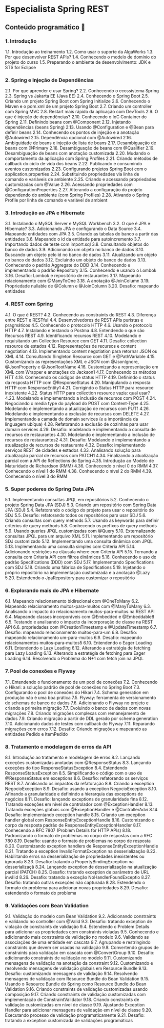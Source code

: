 # Especialista Spring REST

## Conteúdo programático 📖

### 1. Introdução
1.1. Introdução ao treinamento
1.2. Como usar o suporte da AlgaWorks
1.3. Por que desenvolver REST APIs?
1.4. Conhecendo o modelo de domínio do projeto do curso
1.5. Preparando o ambiente de desenvolvimento: JDK e STS for Eclipse

### 2. Spring e Injeção de Dependências
2.1. Por que aprender e usar Spring?
2.2. Conhecendo o ecossistema Spring
2.3. Spring vs Jakarta EE (Java EE)
2.4. Conhecendo o Spring Boot
2.5. Criando um projeto Spring Boot com Spring Initialize
2.6. Conhecendo o Maven e o pom.xml de um projeto Spring Boot
2.7. Criando um controller com Spring MVC
2.8. Restart mais rápido da aplicação com DevTools
2.9. O que é injeção de dependências?
2.10. Conhecendo o IoC Container do Spring
2.11. Definindo beans com @Component
2.12. Injetando dependências (beans Spring)
2.13. Usando @Configuration e @Bean para definir beans
2.14. Conhecendo os pontos de injeção e a anotação @Autowired
2.15. Dependência opcional com @Autowired
2.16. Ambiguidade de beans e injeção de lista de beans
2.17. Desambiguação de beans com @Primary
2.18. Desambiguação de beans com @Qualifier
2.19. Desambiguação de beans com anotação customizada
2.20. Mudando o comportamento da aplicação com Spring Profiles
2.21. Criando métodos de callback do ciclo de vida dos beans
2.22. Publicando e consumindo eventos customizados
2.23. Configurando projetos Spring Boot com o application.properties
2.24. Substituindo propriedades via linha de comando e variáveis de ambiente
2.25. Criando e acessando propriedades customizadas com @Value
2.26. Acessando propriedades com @ConfigurationProperties
2.27. Alterando a configuração do projeto dependendo do ambiente (com Spring Profiles)
2.28. Ativando o Spring Profile por linha de comando e variável de ambient

### 3. Introdução ao JPA e Hibernate
3.1. Instalando o MySQL Server e MySQL Workbench
3.2. O que é JPA e Hibernate?
3.3. Adicionando JPA e configurando o Data Source
3.4. Mapeando entidades com JPA
3.5. Criando as tabelas do banco a partir das entidades
3.6. Mapeando o id da entidade para autoincremento
3.7. Importando dados de teste com import.sql
3.8. Consultando objetos do banco de dados
3.9. Adicionando um objeto no banco de dados
3.10. Buscando um objeto pelo id no banco de dados
3.11. Atualizando um objeto no banco de dados
3.12. Excluindo um objeto do banco de dados
3.13. Conhecendo o padrão Aggregate do DDD
3.14. Conhecendo e implementando o padrão Repository
3.15. Conhecendo e usando o Lombok
3.16. Desafio: Lombok e repositório de restaurantes
3.17. Mapeando relacionamento com @ManyToOne
3.18. A anotação @JoinColumn
3.19. Propriedade nullable de @Column e @JoinColumn
3.20. Desafio: mapeando entidades

### 4. REST com Spring
4.1. O que é REST?
4.2. Conhecendo as constraints do REST
4.3. Diferença entre REST e RESTful
4.4. Desenvolvedores de REST APIs puristas e pragmáticos
4.5. Conhecendo o protocolo HTTP
4.6. Usando o protocolo HTTP
4.7. Instalando e testando o Postma
4.8. Entendendo o que são Recursos REST
4.9. Identificando recursos REST
4.10. Modelando e requisitando um Collection Resource com GET
4.11. Desafio: collection resource de estados
4.12. Representações de recursos e content negotiation
4.13. Implementando content negotiation para retornar JSON ou XML
4.14. Consultando Singleton Resource com GET e @PathVariable
4.15. Customizando as representações XML e JSON com @JsonIgnore, @JsonProperty e @JsonRootName
4.16. Customizando a representação em XML com Wrapper e anotações do Jackson1
4.17. Conhecendo os métodos HTT
4.18. Conhecendo os códigos de status HTTP
4.19. Definindo o status da resposta HTTP com @ResponseStatus
4.20. Manipulando a resposta HTTP com ResponseEntity1
4.21. Corrigindo o Status HTTP para resource inexistente
4.22. Status HTTP para collection resource vazia: qual usar?
4.23. Modelando e implementando a inclusão de recursos com POST
4.24. Negociando o media type do payload do POST com Content-Type
4.25. Modelando e implementando a atualização de recursos com PUT1
4.26. Modelando e implementando a exclusão de recursos com DELETE
4.27. Implementando a camada de domain services (e a importância da linguagem ubíqua)
4.28. Refatorando a exclusão de cozinhas para usar domain services
4.29. Desafio: modelando e implementando a consulta de recursos de restaurantes
4.30. Modelando e implementando a inclusão de recursos de restaurantes2
4.31. Desafio: Modelando e implementando a atualização de recursos de restaurante
4.32. Desafio: implementando serviços REST de cidades e estados
4.33. Analisando solução para atualização parcial de recursos com PATCH1
4.34. Finalizando a atualização parcial com a API de Reflections do Spring
4.35. Introdução ao Modelo de Maturidade de Richardson (RMM)
4.36. Conhecendo o nível 0 do RMM
4.37. Conhecendo o nível 1 do RMM
4.38. Conhecendo o nível 2 do RMM
4.39. Conhecendo o nível 3 do RMM

### 5. Super poderes do Spring Data JPA
5.1. Implementando consultas JPQL em repositórios
5.2. Conhecendo o projeto Spring Data JPA (SDJ)
5.3. Criando um repositório com Spring Data JPA (SDJ)
5.4. Refatorando o código do projeto para usar o repositório do SDJ
5.5. Desafio: refatorando todos os repositórios para usar SDJ
5.6. Criando consultas com query methods
5.7. Usando as keywords para definir critérios de query methods
5.8. Conhecendo os prefixos de query methods
5.9. Usando queries JPQL customizadas com @Query
5.10. Externalizando consultas JPQL para um arquivo XML
5.11. Implementando um repositório SDJ customizado
5.12. Implementando uma consulta dinâmica com JPQL
5.13. Implementando uma consulta simples com Criteria API
5.14. Adicionando restrições na cláusula where com Criteria API
5.15. Tornando a consulta com Criteria API com filtros dinâmicos
5.16. Conhecendo o uso do padrão Specifications (DDD) com SDJ
5.17. Implementando Specifications com SDJ
5.18. Criando uma fábrica de Specifications
5.19. Injetando o próprio repositório na implementação customizada e a anotação @Lazy
5.20. Estendendo o JpaRepository para customizar o repositório

### 6. Explorando mais do JPA e Hibernate
6.1. Mapeando relacionamento bidirecional com @OneToMany
6.2. Mapeando relacionamento muitos-para-muitos com @ManyToMany
6.3. Analisando o impacto do relacionamento muitos-para-muitos na REST API
6.4. Mapeando classes incorporáveis com @Embedded e @Embeddable8
6.5. Testando e analisando o impacto da incorporação de classe na REST API
6.6.  propriedades com @CreationTimestamp e @UpdateTimestamp
6.7. Desafio: mapeando relacionamento muitos-para-um
6.8. Desafio: mapeando relacionamento um-para-muitos
6.9. Desafio: mapeando relacionamentos muitos-para-muitos5
6.10. Entendendo o Eager Loading
6.11. Entendendo o Lazy Loading
6.12. Alterando a estratégia de fetching para Lazy Loading
6.13. Alterando a estratégia de fetching para Eager Loading
6.14. Resolvendo o Problema do N+1 com fetch join na JPQL

### 7. Pool de conexões e Flyway
7.1. Entendendo o funcionamento de um pool de conexões
7.2. Conhecendo o Hikari: a solução padrão de pool de conexões no Spring Boot
7.3. Configurando o pool de conexões do Hikari
7.4. Schema generation em produção não é uma boa prática
7.5. Flyway: ferramenta de versionamento de schemas de banco de dados
7.6. Adicionando o Flyway no projeto e criando a primeira migração
7.7. Evoluindo o banco de dados com novas migrações
7.8. Criando migrações complexas com remanejamento de dados
7.9. Criando migração a partir de DDL gerado por schema generation
7.10. Adicionando dados de testes com callback do Flyway
7.11. Reparando migrações com erros
7.12. Desafio: Criando migrações e mapeando as entidades Pedido e ItemPedido

### 8. Tratamento e modelagem de erros da API
8.1. Introdução ao tratamento e modelagem de erros
8.2. Lançando exceções customizadas anotadas com @ResponseStatus
8.3. Lançando exceções do tipo ResponseStatusException
8.4. Estendendo ResponseStatusException
8.5. Simplificando o código com o uso de @ResponseStatus em exceptions
8.6. Desafio: refatorando os serviços REST
8.7. Analisando os impactos da refatoração
8.8. Criando a exception NegocioException
8.9. Desafio: usando a exception NegocioException
8.10. Afinando a granularidade e definindo a hierarquia das exceptions de negócios
8.11. Desafio: lançando exceptions de granularidade fina
8.12. Tratando exceções em nível de controlador com @ExceptionHandler
8.13. Tratando exceções globais com @ExceptionHandler e @ControllerAdvi
8.14. Desafio: implementando exception handle
8.15. Criando um exception handler global com ResponseEntityExceptionHandle
8.16. Customizando o corpo da resposta padrão de ResponseEntityExceptionHandler
8.17. Conhecendo a RFC 7807 (Problem Details for HTTP APIs)
8.18. Padronizando o formato de problemas no corpo de respostas com a RFC 780
8.19. Desafio: usando o formato de problemas no corpo de resposta
8.20. Customizando exception handlers de ResponseEntityExceptionHandle
8.21. Tratando a exception InvalidFormatException na desserialização
8.22. Habilitando erros na desserialização de propriedades inexistentes ou ignorada
8.23. Desafio: tratando a PropertyBindingException na desserializaçã
8.24. Lançando exception de desserialização na atualização parcial (PATCH)
8.25. Desafio: tratando exception de parâmetro de URL inválid
8.26. Desafio: tratando a exceção NoHandlerFoundExceptio
8.27. Desafio: tratando outras exceções não capturada
8.28. Estendendo o formato do problema para adicionar novas propriedades
8.29. Desafio: estendendo o formato do problema

### 9. Validações com Bean Validation
9.1. Validação do modelo com Bean Validation
9.2. Adicionando constraints e validando no controller com @Valid
9.3. Desafio: tratando exception de violação de constraints de validação
9.4. Estendendo o Problem Details para adicionar as propriedades com constraints violadas
9.5. Conhecendo e adicionando mais constraints de validação no modelo
9.6. Validando as associações de uma entidade em cascata
9.7. Agrupando e restringindo constraints que devem ser usadas na validação
9.8. Convertendo grupos de constraints para validação em cascata com @ConvertGroup
9.10. Desafio: adicionando constraints de validação no modelo
9.11. Customizando mensagens de validação na anotação da constraint
9.12. Customizando e resolvendo mensagens de validação globais em Resource Bundle
9.13. Desafio: customizando mensagens de validação
9.14. Resolvendo mensagens de validação com Resource Bundle do Bean Validation
9.15. Usando o Resource Bundle do Spring como Resource Bundle do Bean Validation
9.16. Criando constraints de validação customizadas usando composição
9.17. Criando constraints de validação customizadas com implementação de ConstraintValidator
9.18. Criando constraints de validação customizadas em nível de classe
9.19. Ajustando Exception Handler para adicionar mensagens de validação em nível de classe
9.20. Executando processo de validação programaticamente
9.21. Desafio: tratando a exception customizada de validações programáticas